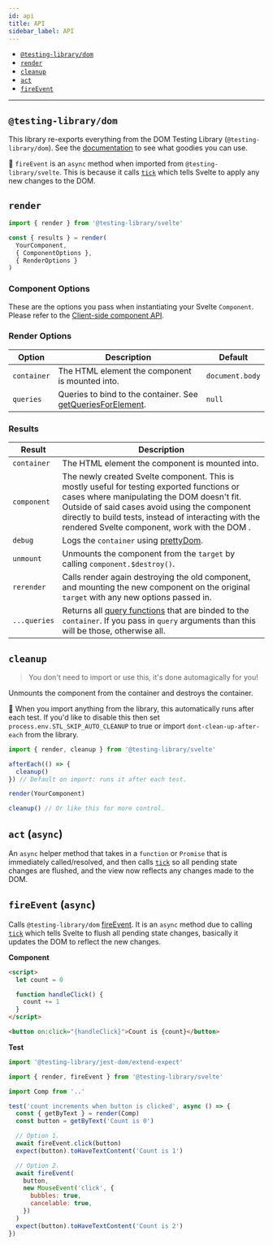 ```yaml
---
id: api
title: API
sidebar_label: API
---
```


- [`@testing-library/dom`](#testing-library-dom)
- [`render`](#render)
- [`cleanup`](#cleanup)
- [`act`](#act-async)
- [`fireEvent`](#fireevent-async)

---

## `@testing-library/dom`

This library re-exports everything from the DOM Testing Library
(`@testing-library/dom`). See the
[documentation](../dom-testing-library/api-queries.md) to see what goodies you
can use.

📝 `fireEvent` is an `async` method when imported from
`@testing-library/svelte`. This is because it calls [`tick`][svelte-tick] which
tells Svelte to apply any new changes to the DOM.

## `render`

```jsx
import { render } from '@testing-library/svelte'

const { results } = render(
  YourComponent,
  { ComponentOptions },
  { RenderOptions }
)
```

### Component Options

These are the options you pass when instantiating your Svelte `Component`.
Please refer to the
[Client-side component API](https://svelte.dev/docs#Client-side_component_API).

### Render Options

| Option      | Description                                                                                                                            | Default         |
| ----------- | -------------------------------------------------------------------------------------------------------------------------------------- | --------------- |
| `container` | The HTML element the component is mounted into.                                                                                        | `document.body` |
| `queries`   | Queries to bind to the container. See [getQueriesForElement](../dom-testing-library/api-helpers#within-and-getqueriesforelement-apis). | `null`          |

### Results

| Result       | Description                                                                                                                                                                                                                                                                                       |
| ------------ | ------------------------------------------------------------------------------------------------------------------------------------------------------------------------------------------------------------------------------------------------------------------------------------------------- |
| `container`  | The HTML element the component is mounted into.                                                                                                                                                                                                                                                   |
| `component`  | The newly created Svelte component. This is mostly useful for testing exported functions or cases where manipulating the DOM doesn't fit. Outside of said cases avoid using the component directly to build tests, instead of interacting with the rendered Svelte component, work with the DOM . |
| `debug`      | Logs the `container` using [prettyDom](https://testing-library.com/docs/dom-testing-library/api-helpers#prettydom).                                                                                                                                                                               |
| `unmount`    | Unmounts the component from the `target` by calling `component.$destroy()`.                                                                                                                                                                                                                       |
| `rerender`   | Calls render again destroying the old component, and mounting the new component on the original `target` with any new options passed in.                                                                                                                                                          |
| `...queries` | Returns all [query functions](https://testing-library.com/docs/dom-testing-library/api-queries) that are binded to the `container`. If you pass in `query` arguments than this will be those, otherwise all.                                                                                      |

## `cleanup`

> You don't need to import or use this, it's done automagically for you!

Unmounts the component from the container and destroys the container.

📝 When you import anything from the library, this automatically runs after each
test. If you'd like to disable this then set `process.env.STL_SKIP_AUTO_CLEANUP`
to true or import `dont-clean-up-after-each` from the library.

```jsx
import { render, cleanup } from '@testing-library/svelte'

afterEach(() => {
  cleanup()
}) // Default on import: runs it after each test.

render(YourComponent)

cleanup() // Or like this for more control.
```

## `act` (`async`)

An `async` helper method that takes in a `function` or `Promise` that is
immediately called/resolved, and then calls [`tick`][svelte-tick] so all pending
state changes are flushed, and the view now reflects any changes made to the
DOM.

## `fireEvent` (`async`)

Calls `@testing-library/dom` [fireEvent](../dom-testing-library/api-events). It
is an `async` method due to calling [`tick`][svelte-tick] which tells Svelte to
flush all pending state changes, basically it updates the DOM to reflect the new
changes.

**Component**

```html
<script>
  let count = 0

  function handleClick() {
    count += 1
  }
</script>

<button on:click="{handleClick}">Count is {count}</button>
```

**Test**

```js
import '@testing-library/jest-dom/extend-expect'

import { render, fireEvent } from '@testing-library/svelte'

import Comp from '..'

test('count increments when button is clicked', async () => {
  const { getByText } = render(Comp)
  const button = getByText('Count is 0')

  // Option 1.
  await fireEvent.click(button)
  expect(button).toHaveTextContent('Count is 1')

  // Option 2.
  await fireEvent(
    button,
    new MouseEvent('click', {
      bubbles: true,
      cancelable: true,
    })
  )
  expect(button).toHaveTextContent('Count is 2')
})
```

[svelte-tick]: https://svelte.dev/docs#tick
